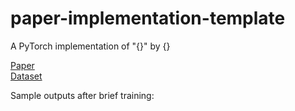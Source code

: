# paper-implementation-template
A PyTorch implementation of "{}" by {}

[Paper]() </br>
[Dataset]()

Sample outputs after brief training:
```
```
